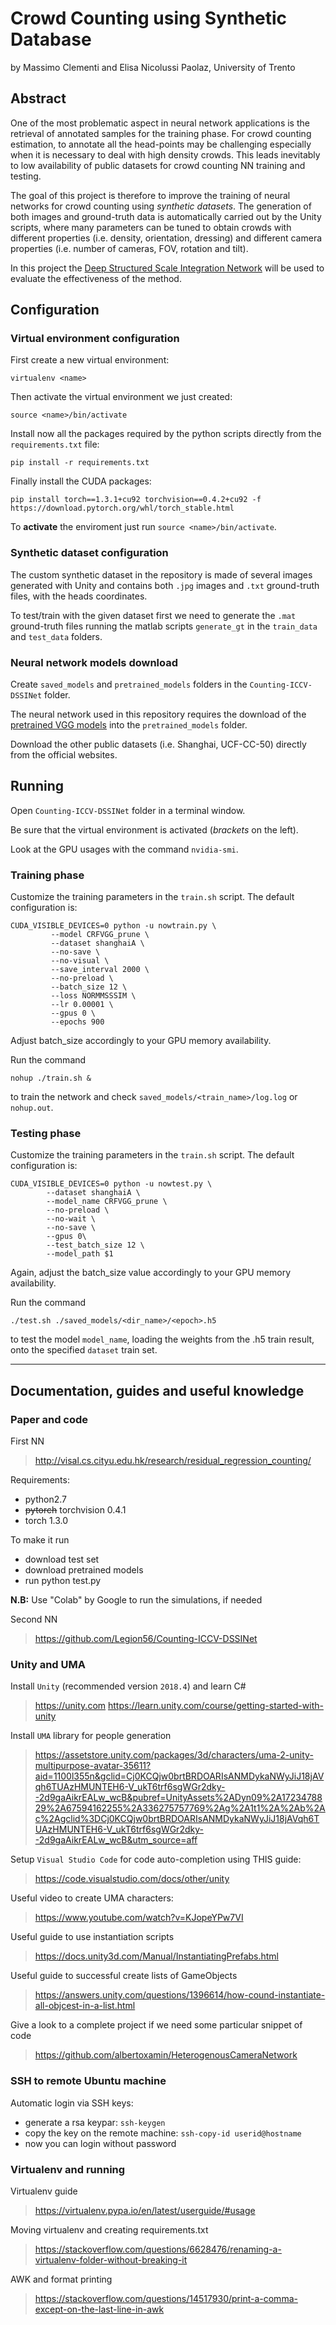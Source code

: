 # Crowd Counting using Synthetic Database
by Massimo Clementi and Elisa Nicolussi Paolaz, University of Trento

## Abstract
One of the most problematic aspect in neural network applications is the retrieval of annotated samples for the training phase. For crowd counting estimation, to annotate all the head-points may be challenging especially when it is necessary to deal with high density crowds. This leads inevitably to low availability of public datasets for crowd counting NN training and testing.

The goal of this project is therefore to improve the training of neural networks for crowd counting using *synthetic datasets*. The generation of both images and ground-truth data is automatically carried out by the Unity scripts, where many parameters can be tuned to obtain crowds with different properties (i.e. density, orientation, dressing) and different camera properties (i.e. number of cameras, FOV, rotation and tilt).

In this project the [Deep Structured Scale Integration Network](https://github.com/Legion56/Counting-ICCV-DSSINet) will be used to evaluate the effectiveness of the method.


## Configuration

### Virtual environment configuration
First create a new virtual environment:

	virtualenv <name>

Then activate the virtual environment we just created:

	source <name>/bin/activate
	
Install now all the packages required by the python scripts directly from the `requirements.txt` file:

	pip install -r requirements.txt
	
Finally install the CUDA packages:

	pip install torch==1.3.1+cu92 torchvision==0.4.2+cu92 -f https://download.pytorch.org/whl/torch_stable.html
	
To **activate** the enviroment just run `source <name>/bin/activate`.


### Synthetic dataset configuration
The custom synthetic dataset in the repository is made of several images generated with Unity and contains both `.jpg` images and `.txt` ground-truth files, with the heads coordinates.

To test/train with the given dataset first we need to generate the `.mat` ground-truth files running the matlab scripts `generate_gt` in the `train_data` and `test_data` folders.

### Neural network models download
Create `saved_models` and `pretrained_models` folders in the `Counting-ICCV-DSSINet` folder.

The neural network used in this repository requires the download of the [pretrained VGG models](https://www.dropbox.com/sh/wx8ah2c6pavod5p/AACDoJvNHrKJ_YaT_ObrCV-3a?dl=0) into the `pretrained_models` folder.

Download the other public datasets (i.e. Shanghai, UCF-CC-50) directly from the official websites.


## Running
Open `Counting-ICCV-DSSINet` folder in a terminal window.

Be sure that the virtual environment is activated (*brackets* on the left).

Look at the GPU usages with the command `nvidia-smi`.

### Training phase
Customize the training parameters in the `train.sh` script. The default configuration is:

```
CUDA_VISIBLE_DEVICES=0 python -u nowtrain.py \
         --model CRFVGG_prune \
         --dataset shanghaiA \
         --no-save \
         --no-visual \
         --save_interval 2000 \
         --no-preload \
         --batch_size 12 \
         --loss NORMMSSSIM \
         --lr 0.00001 \
         --gpus 0 \
         --epochs 900
```

Adjust batch_size accordingly to your GPU memory availability.

Run the command

	nohup ./train.sh &

to train the network and check `saved_models/<train_name>/log.log` or `nohup.out`.

### Testing phase
Customize the training parameters in the `train.sh` script. The default configuration is:

```
CUDA_VISIBLE_DEVICES=0 python -u nowtest.py \
        --dataset shanghaiA \
        --model_name CRFVGG_prune \
        --no-preload \
        --no-wait \
        --no-save \
        --gpus 0\
        --test_batch_size 12 \
        --model_path $1 
```

Again, adjust the batch_size value accordingly to your GPU memory availability.

Run the command

	./test.sh ./saved_models/<dir_name>/<epoch>.h5

to test the model `model_name`, loading the weights from the <epoch>.h5 train result, onto the specified `dataset` train set.

---

## Documentation, guides and useful knowledge
### Paper and code
First NN
> http://visal.cs.cityu.edu.hk/research/residual_regression_counting/

Requirements:
- python2.7
- <del>pytorch</del> torchvision 0.4.1
- torch 1.3.0

To make it run
- download test set
- download pretrained models
- run python test.py

**N.B:** Use "Colab" by Google to run the simulations, if needed

Second NN
> https://github.com/Legion56/Counting-ICCV-DSSINet


### Unity and UMA
Install `Unity` (recommended version `2018.4`) and learn C#
> https://unity.com
> https://learn.unity.com/course/getting-started-with-unity

Install `UMA` library for people generation
> https://assetstore.unity.com/packages/3d/characters/uma-2-unity-multipurpose-avatar-35611?aid=1100l355n&gclid=Cj0KCQjw0brtBRDOARIsANMDykaNWyJiJ18jAVqh6TUAzHMUNTEH6-V_ukT6trf6sgWGr2dky--2d9gaAikrEALw_wcB&pubref=UnityAssets%2ADyn09%2A1723478829%2A67594162255%2A336275757769%2Ag%2A1t1%2A%2Ab%2Ac%2Agclid%3DCj0KCQjw0brtBRDOARIsANMDykaNWyJiJ18jAVqh6TUAzHMUNTEH6-V_ukT6trf6sgWGr2dky--2d9gaAikrEALw_wcB&utm_source=aff

Setup `Visual Studio Code` for code auto-completion using THIS guide:
> https://code.visualstudio.com/docs/other/unity

Useful video to create UMA characters:
> https://www.youtube.com/watch?v=KJopeYPw7VI

Useful guide to use instantiation scripts
> https://docs.unity3d.com/Manual/InstantiatingPrefabs.html

Useful guide to successful create lists of GameObjects
> https://answers.unity.com/questions/1396614/how-cound-instantiate-all-objcest-in-a-list.html

Give a look to a complete project if we need some particular snippet of code
> https://github.com/albertoxamin/HeterogenousCameraNetwork


### SSH to remote Ubuntu machine
Automatic login via SSH keys:
- generate a rsa keypar: `ssh-keygen`
- copy the key on the remote machine: `ssh-copy-id userid@hostname`
- now you can login without password


### Virtualenv and running
Virtualenv guide
> https://virtualenv.pypa.io/en/latest/userguide/#usage

Moving virtualenv and creating requirements.txt
> https://stackoverflow.com/questions/6628476/renaming-a-virtualenv-folder-without-breaking-it

AWK and format printing
> https://stackoverflow.com/questions/14517930/print-a-comma-except-on-the-last-line-in-awk

